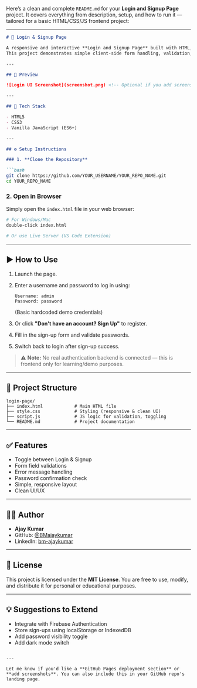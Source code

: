 Here’s a clean and complete `README.md` for your **Login and Signup Page** project. It covers everything from description, setup, and how to run it — tailored for a basic HTML/CSS/JS frontend project:

---

````markdown
# 🔐 Login & Signup Page

A responsive and interactive **Login and Signup Page** built with HTML, CSS, and JavaScript.  
This project demonstrates simple client-side form handling, validation, and toggling between login and registration views.

---

## 📸 Preview

![Login UI Screenshot](screenshot.png) <!-- Optional if you add screenshots -->

---

## 🧰 Tech Stack

- HTML5
- CSS3
- Vanilla JavaScript (ES6+)

---

## ⚙️ Setup Instructions

### 1. **Clone the Repository**

```bash
git clone https://github.com/YOUR_USERNAME/YOUR_REPO_NAME.git
cd YOUR_REPO_NAME
````

### 2. **Open in Browser**

Simply open the `index.html` file in your web browser:

```bash
# For Windows/Mac
double-click index.html

# Or use Live Server (VS Code Extension)
```

---

## ▶️ How to Use

1. Launch the page.

2. Enter a username and password to log in using:

   ```
   Username: admin
   Password: password
   ```

   (Basic hardcoded demo credentials)

3. Or click **"Don't have an account? Sign Up"** to register.

4. Fill in the sign-up form and validate passwords.

5. Switch back to login after sign-up success.

> ⚠️ **Note:** No real authentication backend is connected — this is frontend only for learning/demo purposes.

---

## 📂 Project Structure

```
login-page/
├── index.html            # Main HTML file
├── style.css             # Styling (responsive & clean UI)
├── script.js             # JS logic for validation, toggling
└── README.md             # Project documentation
```

---

## ✅ Features

* Toggle between Login & Signup
* Form field validations
* Error message handling
* Password confirmation check
* Simple, responsive layout
* Clean UI/UX

---

## 🧑‍💻 Author

* **Ajay Kumar**
* GitHub: [@BMajaykumar](https://github.com/BMajaykumar)
* LinkedIn: [bm-ajaykumar](https://linkedin.com/in/bm-ajaykumar)

---

## 📄 License

This project is licensed under the **MIT License**.
You are free to use, modify, and distribute it for personal or educational purposes.

---

## 💡 Suggestions to Extend

* Integrate with Firebase Authentication
* Store sign-ups using localStorage or IndexedDB
* Add password visibility toggle
* Add dark mode switch

```

---

Let me know if you'd like a **GitHub Pages deployment section** or **add screenshots**. You can also include this in your GitHub repo's landing page.
```
